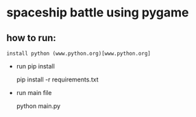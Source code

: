 # spaceship battle using pygame

## how to run:

	install python (www.python.org)[www.python.org]

- run pip install

	pip install -r requirements.txt

- run main file

	python main.py